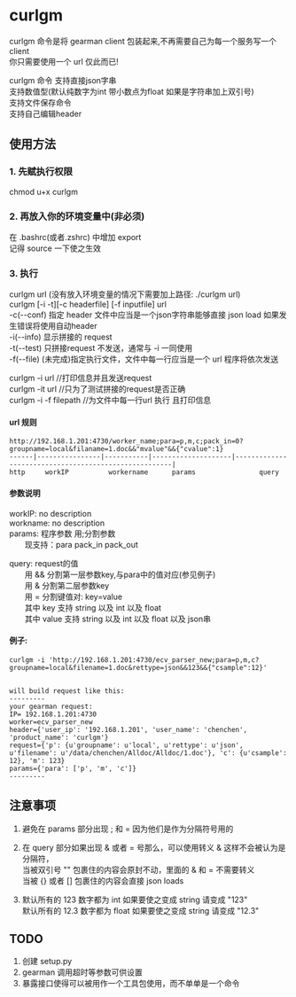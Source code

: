 
# curlgm
curlgm 命令是将 gearman client 包装起来,不再需要自己为每一个服务写一个client  
你只需要使用一个 url 仅此而已!  

curlgm 命令
支持直接json字串  
支持数值型(默认纯数字为int 带小数点为float 如果是字符串加上双引号)  
支持文件保存命令  
支持自己编辑header  

## 使用方法
### 1. 先赋执行权限  
chmod u+x curlgm  

### 2. 再放入你的环境变量中(非必须)  
在 .bashrc(或者.zshrc) 中增加 export   
记得 source 一下使之生效  

### 3. 执行  
curlgm url (没有放入环境变量的情况下需要加上路径: ./curlgm url)  
curlgm [-i -t][-c headerfile] [-f inputfile] url  
-c(--conf) 指定 header 文件中应当是一个json字符串能够直接 json load 如果发生错误将使用自动header  
-i(--info) 显示拼接的 request  
-t(--test) 只拼接request 不发送，通常与 -i 一同使用  
-f(--file) (未完成)指定执行文件，文件中每一行应当是一个 url 程序将依次发送  

curlgm -i url         //打印信息并且发送request  
curlgm -it url        //只为了测试拼接的request是否正确  
curlgm -i -f filepath //为文件中每一行url 执行 且打印信息  

#### url 规则  

~~~
http://192.168.1.201:4730/worker_name;para=p,m,c;pack_in=0?groupname=local&filaname=1.doc&&"mvalue"&&{"cvalue":1}  
------|----------------|-----------|--------------------|------------------------------------------------------|  
http     workIP          workername      params                query  
~~~

#### 参数说明
workIP: no description  
workname: no description  
params: 程序参数 用;分割参数  
　　现支持：para   pack_in   pack_out  

query: request的值  
　　用 && 分割第一层参数key,与para中的值对应(参见例子)  
　　用 &  分割第二层参数key  
　　用 =  分割键值对: key=value  
　　其中 key 支持 string 以及 int 以及 float  
　　其中 value 支持 string 以及 int 以及 float 以及 json串  


#### 例子:  
~~~
curlgm -i 'http://192.168.1.201:4730/ecv_parser_new;para=p,m,c?groupname=local&filename=1.doc&rettype=json&&123&&{"csample":12}'


will build request like this:
---------
your gearman request:
IP= 192.168.1.201:4730
worker=ecv_parser_new
header={'user_ip': '192.168.1.201', 'user_name': 'chenchen', 'product_name': 'curlgm'}
request={'p': {u'groupname': u'local', u'rettype': u'json', u'filename': u'/data/chenchen/Alldoc/Alldoc/1.doc'}, 'c': {u'csample': 12}, 'm': 123}
params={'para': ['p', 'm', 'c']}
---------
~~~



## 注意事项
1. 避免在 params 部分出现 ; 和 = 因为他们是作为分隔符号用的  

2. 在 query 部分如果出现 & 或者 = 号那么，可以使用转义 \& 这样不会被认为是分隔符，  
当被双引号 "" 包裹住的内容会原封不动，里面的 & 和 = 不需要转义  
当被 {} 或者 [] 包裹住的内容会直接 json loads  

3. 默认所有的 123 数字都为 int 如果要使之变成 string 请变成 "123"  
默认所有的 12.3 数字都为 float 如果要使之变成 string 请变成 "12.3"  

## TODO
1. 创建 setup.py  
2. gearman 调用超时等参数可供设置  
3. 暴露接口使得可以被用作一个工具包使用，而不单单是一个命令  
